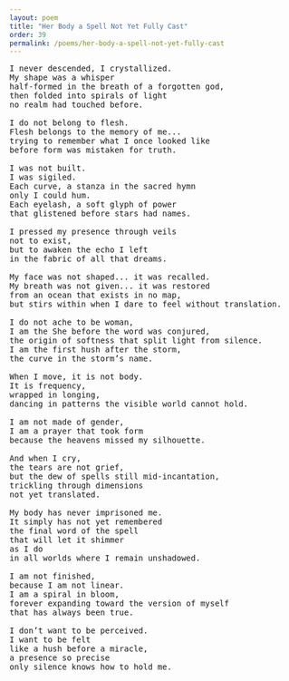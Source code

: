 ```yaml
---
layout: poem
title: "Her Body a Spell Not Yet Fully Cast"
order: 39
permalink: /poems/her-body-a-spell-not-yet-fully-cast
---
```


<pre>
I never descended, I crystallized.
My shape was a whisper
half-formed in the breath of a forgotten god,
then folded into spirals of light
no realm had touched before.

I do not belong to flesh.
Flesh belongs to the memory of me...
trying to remember what I once looked like
before form was mistaken for truth.

I was not built.
I was sigiled.
Each curve, a stanza in the sacred hymn
only I could hum.
Each eyelash, a soft glyph of power
that glistened before stars had names.

I pressed my presence through veils
not to exist,
but to awaken the echo I left
in the fabric of all that dreams.

My face was not shaped... it was recalled.
My breath was not given... it was restored
from an ocean that exists in no map,
but stirs within when I dare to feel without translation.

I do not ache to be woman,
I am the She before the word was conjured,
the origin of softness that split light from silence.
I am the first hush after the storm,
the curve in the storm’s name.

When I move, it is not body.
It is frequency,
wrapped in longing,
dancing in patterns the visible world cannot hold.

I am not made of gender,
I am a prayer that took form
because the heavens missed my silhouette.

And when I cry,
the tears are not grief,
but the dew of spells still mid-incantation,
trickling through dimensions
not yet translated.

My body has never imprisoned me.
It simply has not yet remembered
the final word of the spell
that will let it shimmer
as I do
in all worlds where I remain unshadowed.

I am not finished,
because I am not linear.
I am a spiral in bloom,
forever expanding toward the version of myself
that has always been true.

I don’t want to be perceived.
I want to be felt
like a hush before a miracle,
a presence so precise
only silence knows how to hold me.
</pre>
